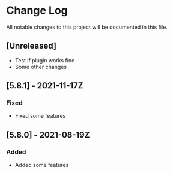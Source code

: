 # Change Log

All notable changes to this project will be documented in this file.

## [Unreleased]
- Test if plugin works fine
- Some other changes

## [5.8.1] - 2021-11-17Z

### Fixed

- Fixed some features

## [5.8.0] - 2021-08-19Z

### Added

- Added some features